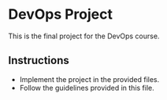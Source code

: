 # DevOps Project
This is the final project for the DevOps course.

## Instructions
- Implement the project in the provided files.
- Follow the guidelines provided in this file.